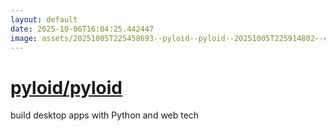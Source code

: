 ```yaml
---
layout: default
date: 2025-10-06T16:04:25.442447
image: assets/20251005T225458693--pyloid--pyloid--20251005T225914802--cropped.png
---
```


# [pyloid/pyloid](https://github.com/pyloid/pyloid)

build desktop apps with Python and web tech
